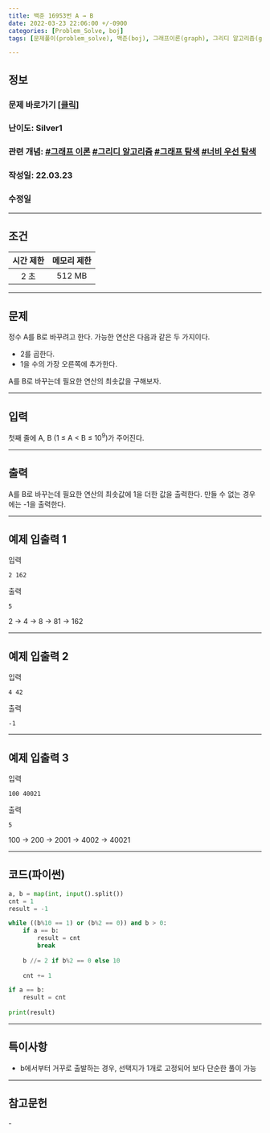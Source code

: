 ```yaml
---
title: 백준 16953번 A → B
date: 2022-03-23 22:06:00 +/-0900
categories: [Problem_Solve, boj]
tags: [문제풀이(problem_solve), 백준(boj), 그래프이론(graph), 그리디 알고리즘(greedy_algorithm), 그래프탐색(graph_search), 너비우선탐색(breadth_first_search)]

---
```

## 정보
### 문제 바로가기 [[클릭](https://www.acmicpc.net/problem/16953)]
### 난이도: Silver1
### 관련 개념: [#그래프 이론](https://www.acmicpc.net/problemset?sort=ac_desc&algo=7) [#그리디 알고리즘](https://www.acmicpc.net/problemset?sort=ac_desc&algo=33) [#그래프 탐색](https://www.acmicpc.net/problemset?sort=ac_desc&algo=11) [#너비 우선 탐색](https://www.acmicpc.net/problemset?sort=ac_desc&algo=126)
### 작성일: 22.03.23
### 수정일

---
## 조건

시간 제한|메모리 제한
:---:|:---:
2 초|512 MB

---
## 문제
정수 A를 B로 바꾸려고 한다. 가능한 연산은 다음과 같은 두 가지이다.

- 2를 곱한다.
- 1을 수의 가장 오른쪽에 추가한다. 

A를 B로 바꾸는데 필요한 연산의 최솟값을 구해보자.

---
## 입력
첫째 줄에 A, B (1 ≤ A < B ≤ 10<sup>9</sup>)가 주어진다.

---
## 출력
A를 B로 바꾸는데 필요한 연산의 최솟값에 1을 더한 값을 출력한다. 만들 수 없는 경우에는 -1을 출력한다.

---
## 예제 입출력 1
입력
```
2 162
```

출력
```
5
```

2 → 4 → 8 → 81 → 162

---
## 예제 입출력 2
입력
```
4 42
```

출력
```
-1
```

---
## 예제 입출력 3
입력
```
100 40021
```

출력
```
5
```

100 → 200 → 2001 → 4002 → 40021

---
## 코드(파이썬)
```python
a, b = map(int, input().split())
cnt = 1
result = -1

while ((b%10 == 1) or (b%2 == 0)) and b > 0:
    if a == b:
        result = cnt
        break
    
    b //= 2 if b%2 == 0 else 10
    
    cnt += 1

if a == b:
    result = cnt
    
print(result)

```

---
## 특이사항
- b에서부터 거꾸로 출발하는 경우, 선택지가 1개로 고정되어 보다 단순한 풀이 가능

---
## 참고문헌
\- 
